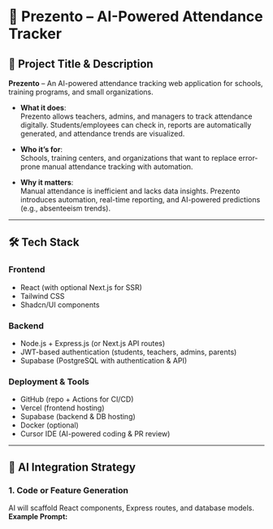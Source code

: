 # 📌 Prezento – AI-Powered Attendance Tracker

## 🔖 Project Title & Description
**Prezento** – An AI-powered attendance tracking web application for schools, training programs, and small organizations.  

- **What it does**:  
  Prezento allows teachers, admins, and managers to track attendance digitally. Students/employees can check in, reports are automatically generated, and attendance trends are visualized.  

- **Who it’s for**:  
  Schools, training centers, and organizations that want to replace error-prone manual attendance tracking with automation.  

- **Why it matters**:  
  Manual attendance is inefficient and lacks data insights. Prezento introduces automation, real-time reporting, and AI-powered predictions (e.g., absenteeism trends).  

---

## 🛠️ Tech Stack

### **Frontend**
- React (with optional Next.js for SSR)
- Tailwind CSS
- Shadcn/UI components

### **Backend**
- Node.js + Express.js (or Next.js API routes)
- JWT-based authentication (students, teachers, admins, parents)
- Supabase (PostgreSQL with authentication & API)

### **Deployment & Tools**
- GitHub (repo + Actions for CI/CD)
- Vercel (frontend hosting)
- Supabase (backend & DB hosting)
- Docker (optional)
- Cursor IDE (AI-powered coding & PR review)

---

## 🧠 AI Integration Strategy

### 1. Code or Feature Generation
AI will scaffold React components, Express routes, and database models.  
**Example Prompt:**
